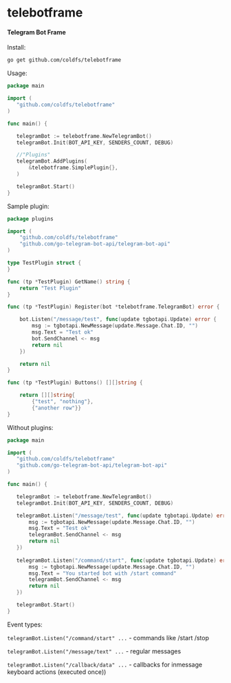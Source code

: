 # telebotframe
#### Telegram Bot Frame
 
 Install:
 ```bash
 go get github.com/coldfs/telebotframe
 ```
 
 
 Usage:
 ```go
package main

import (
	"github.com/coldfs/telebotframe"
)

func main() {

	telegramBot := telebotframe.NewTelegramBot()
	telegramBot.Init(BOT_API_KEY, SENDERS_COUNT, DEBUG)

	//"Plugins"
	telegramBot.AddPlugins(
		&telebotframe.SimplePlugin{},
	)

	telegramBot.Start()
}
```


Sample plugin:
```go
package plugins

import (
	"github.com/coldfs/telebotframe"
	"github.com/go-telegram-bot-api/telegram-bot-api"
)

type TestPlugin struct {
}

func (tp *TestPlugin) GetName() string {
	return "Test Plugin"
}

func (tp *TestPlugin) Register(bot *telebotframe.TelegramBot) error {

    bot.Listen("/message/test", func(update tgbotapi.Update) error {
        msg := tgbotapi.NewMessage(update.Message.Chat.ID, "")
        msg.Text = "Test ok"
        bot.SendChannel <- msg
        return nil
    })

    return nil
}

func (tp *TestPlugin) Buttons() [][]string {

	return [][]string{
		{"test", "nothing"},
		{"another row"}}
}
```

Without plugins:
 ```go
package main

import (
	"github.com/coldfs/telebotframe"
	"github.com/go-telegram-bot-api/telegram-bot-api"
)

func main() {

	telegramBot := telebotframe.NewTelegramBot()
	telegramBot.Init(BOT_API_KEY, SENDERS_COUNT, DEBUG)

    telegramBot.Listen("/message/test", func(update tgbotapi.Update) error {
        msg := tgbotapi.NewMessage(update.Message.Chat.ID, "")
        msg.Text = "Test ok"
        telegramBot.SendChannel <- msg
        return nil
    })
    
    telegramBot.Listen("/command/start", func(update tgbotapi.Update) error {
        msg := tgbotapi.NewMessage(update.Message.Chat.ID, "")
        msg.Text = "You started bot with /start command"
        telegramBot.SendChannel <- msg
        return nil
    })

	telegramBot.Start()
}
```

Event types:

```telegramBot.Listen("/command/start" ...```  - commands like /start /stop
 
```telegramBot.Listen("/message/text" ...```  - regular messages

```telegramBot.Listen("/callback/data" ...```  - callbacks for inmessage keyboard actions (executed once))